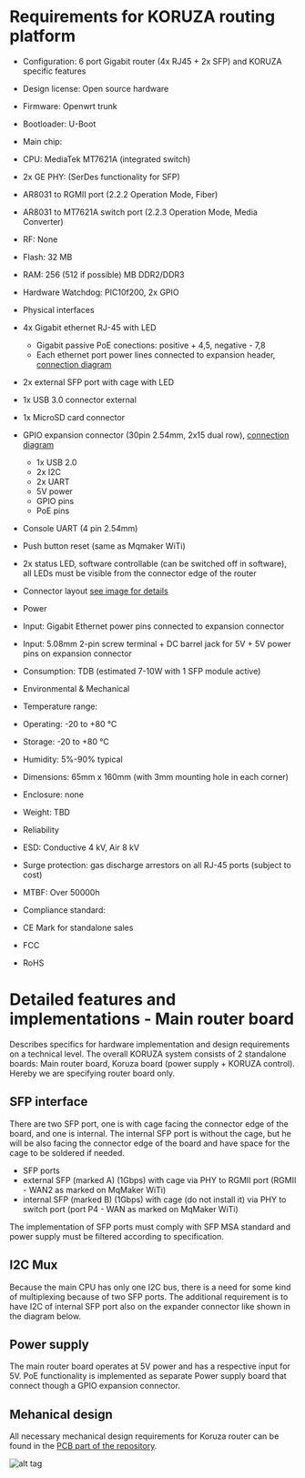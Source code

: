 # Requirements for KORUZA routing platform

 * Configuration: 6 port Gigabit router (4x RJ45 + 2x SFP) and KORUZA specific features
 * Design license: Open source hardware
 * Firmware: Openwrt trunk
 * Bootloader: U-Boot
 * Main chip: 
  * CPU: MediaTek MT7621A (integrated switch)
  * 2x GE PHY: (SerDes functionality for SFP)
   * AR8031 to RGMII port (2.2.2 Operation Mode, Fiber)
   * AR8031 to MT7621A switch port (2.2.3 Operation Mode, Media Converter)
 * RF: None
 * Flash: 32 MB
 * RAM: 256 (512 if possible) MB DDR2/DDR3
 * Hardware Watchdog: PIC10f200, 2x GPIO
 
 * Physical interfaces
  * 4x Gigabit ethernet RJ-45 with LED
    * Gigabit passive PoE conections: positive + 4,5, negative - 7,8
    * Each ethernet port power lines connected to expansion header, [connection diagram](https://github.com/IRNAS/KORUZA-router/blob/1G-router-requirements/PCB/koruza_router_PCB/pics/GPIO%20expansion%20connector%20pinout.png)
  * 2x external SFP port with cage with LED
  * 1x USB 3.0 connector external
  * 1x MicroSD card connector
  * GPIO expansion connector (30pin 2.54mm, 2x15 dual row), [connection diagram](https://github.com/IRNAS/KORUZA-router/blob/1G-router-requirements/PCB/koruza_router_PCB/pics/GPIO%20expansion%20connector%20pinout.png)
    * 1x USB 2.0
    * 2x I2C
    * 2x UART
    * 5V power
    * GPIO pins
    * PoE pins
  * Console UART (4 pin 2.54mm)
  * Push button reset (same as Mqmaker WiTi)
  * 2x status LED, software controllable (can be switched off in software), all LEDs must be visible from the connector edge of the router
  * Connector layout [see image for details](https://github.com/IRNAS/KORUZA-router/blob/1G-router-requirements/PCB/koruza_router_PCB/Project%20Outputs%20for%20koruza_router_PCB/koruza_router.PDF)
 
 * Power
  * Input: Gigabit Ethernet power pins connected to expansion connector
  * Input: 5.08mm 2-pin screw terminal + DC barrel jack for 5V + 5V power pins on expansion connector
  * Consumption: TDB (estimated 7-10W with 1 SFP module active)
  
 * Environmental & Mechanical
  * Temperature range:
   * Operating: -20 to +80 °C
   * Storage: -20 to +80 °C
  * Humidity: 5%-90% typical
  * Dimensions: 65mm x 160mm (with 3mm mounting hole in each corner)
  * Enclosure: none
  * Weight: TBD
   
 * Reliability
  * ESD: Conductive 4 kV, Air 8 kV
  * Surge protection: gas discharge arrestors on all RJ-45 ports (subject to cost)
  * MTBF: Over 50000h
   
 * Compliance standard:
  * CE Mark for standalone sales
  * FCC
  * RoHS
   
# Detailed features and implementations - Main router board
Describes specifics for hardware implementation and design requirements on a technical level. The overall KORUZA system consists of 2 standalone boards: Main router board, Koruza board (power supply + KORUZA control). Hereby we are specifying router board only.

## SFP interface
There are two SFP port, one is with cage facing the connector edge of the board, and one is internal. The internal SFP port is without the cage, but he will be also facing the connector edge of the board and have space for the cage to be soldered if needed.

 * SFP ports
  * external SFP (marked A) (1Gbps) with cage via PHY to RGMII port (RGMII - WAN2 as marked on MqMaker WiTi)
  * internal SFP (marked B) (1Gbps) with cage (do not install it) via PHY to switch port (port P4 - WAN as marked on MqMaker WiTi)

The implementation of SFP ports must comply with SFP MSA standard and power supply must be filtered according to specification.

## I2C Mux
Because the main CPU has only one I2C bus, there is a need for some kind of multiplexing because of two SFP ports. The additional requirement is to have I2C of internal SFP port also on the expander connector like shown in the diagram below.

## Power supply
The main router board operates at 5V power and has a respective input for 5V. PoE functionality is implemented as separate Power supply board that connect though a GPIO expansion connector. 

## Mehanical design
All necessary mechanical design requirements for Koruza router can be found in the [PCB part of the repository](https://github.com/IRNAS/KORUZA-router/tree/1G-router-requirements/PCB/koruza_router_PCB).

![alt tag](https://github.com/IRNAS/KORUZA-router/blob/1G-router-requirements/KoruzaDiagram1G.png)




